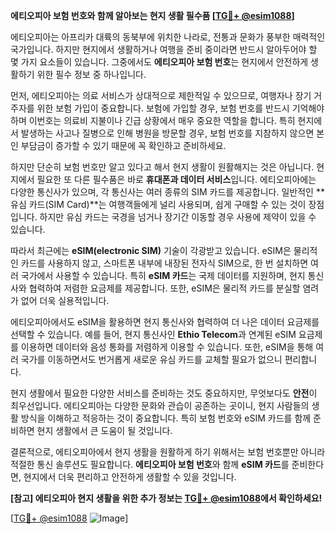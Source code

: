 **에티오피아 보험 번호와 함께 알아보는 현지 생활 필수품 [[TG💪+ @esim1088](https://t.me/s/esim1088)]**

에티오피아는 아프리카 대륙의 동북부에 위치한 나라로, 전통과 문화가 풍부한 매력적인 국가입니다. 하지만 현지에서 생활하거나 여행을 준비 중이라면 반드시 알아두어야 할 몇 가지 요소들이 있습니다. 그중에서도 **에티오피아 보험 번호**는 현지에서 안전하게 생활하기 위한 필수 정보 중 하나입니다.

먼저, 에티오피아는 의료 서비스가 상대적으로 제한적일 수 있으므로, 여행자나 장기 거주자를 위한 보험 가입이 중요합니다. 보험에 가입할 경우, 보험 번호를 반드시 기억해야 하며 이번호는 의료비 지불이나 긴급 상황에서 매우 중요한 역할을 합니다. 특히 현지에서 발생하는 사고나 질병으로 인해 병원을 방문할 경우, 보험 번호를 지참하지 않으면 본인 부담금이 증가할 수 있기 때문에 꼭 확인하고 준비하세요.

하지만 단순히 보험 번호만 알고 있다고 해서 현지 생활이 원활해지는 것은 아닙니다. 현지에서 필요한 또 다른 필수품은 바로 **휴대폰과 데이터 서비스**입니다. 에티오피아에는 다양한 통신사가 있으며, 각 통신사는 여러 종류의 SIM 카드를 제공합니다. 일반적인 **유심 카드(SIM Card)**는 여행객들에게 널리 사용되며, 쉽게 구매할 수 있는 것이 장점입니다. 하지만 유심 카드는 국경을 넘거나 장기간 이동할 경우 사용에 제약이 있을 수 있습니다.

따라서 최근에는 **eSIM(electronic SIM)** 기술이 각광받고 있습니다. eSIM은 물리적인 카드를 사용하지 않고, 스마트폰 내부에 내장된 전자식 SIM으로, 한 번 설치하면 여러 국가에서 사용할 수 있습니다. 특히 **eSIM 카드**는 국제 데이터를 지원하며, 현지 통신사와 협력하여 저렴한 요금제를 제공합니다. 또한, eSIM은 물리적 카드를 분실할 염려가 없어 더욱 실용적입니다.

에티오피아에서도 eSIM을 활용하면 현지 통신사와 협력하여 더 나은 데이터 요금제를 선택할 수 있습니다. 예를 들어, 현지 통신사인 **Ethio Telecom**과 연계된 eSIM 요금제를 이용하면 데이터와 음성 통화를 저렴하게 이용할 수 있습니다. 또한, eSIM을 통해 여러 국가를 이동하면서도 번거롭게 새로운 유심 카드를 교체할 필요가 없으니 편리합니다.

현지 생활에서 필요한 다양한 서비스를 준비하는 것도 중요하지만, 무엇보다도 **안전**이 최우선입니다. 에티오피아는 다양한 문화와 관습이 공존하는 곳이니, 현지 사람들의 생활 방식을 이해하고 적응하는 것이 중요합니다. 특히 보험 번호와 eSIM 카드를 함께 준비하면 현지 생활에서 큰 도움이 될 것입니다.

결론적으로, 에티오피아에서 현지 생활을 원활하게 하기 위해서는 보험 번호뿐만 아니라 적절한 통신 솔루션도 필요합니다. **에티오피아 보험 번호**와 함께 **eSIM 카드**를 준비한다면, 현지에서 더욱 편리하고 안전하게 생활할 수 있을 것입니다.

**[참고] 에티오피아 현지 생활을 위한 추가 정보는 [TG💪+ @esim1088](https://t.me/s/esim1088)에서 확인하세요!**

[[TG💪+ @esim1088](https://t.me/s/esim1088) ![Image](https://i.postimg.cc/Y0z9fWf4/image.png)]